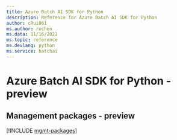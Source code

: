 ```yaml
---
title: Azure Batch AI SDK for Python
description: Reference for Azure Batch AI SDK for Python
author: cRui861
ms.author: rechen
ms.data: 11/16/2022
ms.topic: reference
ms.devlang: python
ms.service: batchai
---
```

# Azure Batch AI SDK for Python - preview

## Management packages - preview
[!INCLUDE [mgmt-packages](batch-ai-mgmt-index.md)]